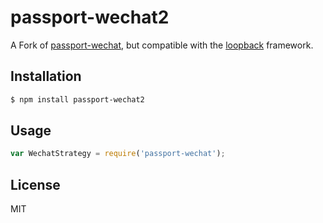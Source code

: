 # passport-wechat2

A Fork of [passport-wechat](https://github.com/liangyali/passport-wechat), but compatible with 
the [loopback](loopback.io) framework.

## Installation

```sh
$ npm install passport-wechat2
```

## Usage 

```js
var WechatStrategy = require('passport-wechat');
```

## License

MIT
